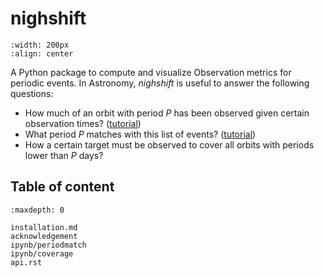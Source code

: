 # nighshift


```{image} _static/logo@3x.png
:width: 200px
:align: center
```

A Python package to compute and visualize Observation metrics for periodic events. In Astronomy, *nighshift* is useful to answer the following questions:
- How much of an orbit with period $P$ has been observed given certain observation times? ([tutorial](ipynb/coverage))
- What period $P$ matches with this list of events? ([tutorial](ipynb/periodmatch))
- How a certain target must be observed to cover all orbits with periods lower than $P$ days? 

## Table of content
```{toctree}
:maxdepth: 0
   
installation.md
acknowledgement
ipynb/periodmatch
ipynb/coverage
api.rst
```